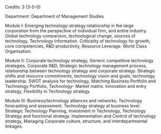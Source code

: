 Credits: 3 (3-0-0)

Department: Department of Management Studies

Module I: Emerging technology-strategy relationship in the large corporation from the perspective of individual firm, and entire industry. Global technology comparison, technological change, sources of technology, Technology Information. Criticality of technology for growth, core competencies, R&D productivity, Resource Leverage. World Class Organisation.

Module II: Corporate technology strategy, Generic competitive technology strategies. Corporate R&D, Strategic technology management process, relationship between technology strategy and corporate strategy. Strategic shifts and resource commitments, technology vision and goals, technology leadership. SWOT analysis for technology, Matching Business Portfolio and Technology Portfolio, Technology- Market matrix. Innovation and entry strategy, Flexibility in Technology strategy.

Module III: Business/technology alliances and networks. Technology forecasting and assessment. Technology strategy at business level. Strategic Technology Planning, Investment in Technology, Technology Strategy and functional strategy. Implementation and Control of technology strategy, Managing Corporate culture, structure, and interdepartmental linkages.